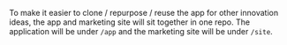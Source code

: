 To make it easier to clone / repurpose / reuse the app for other innovation ideas, the app and marketing site will sit together in one repo. The application will be under `/app` and the marketing site will be under `/site`. 